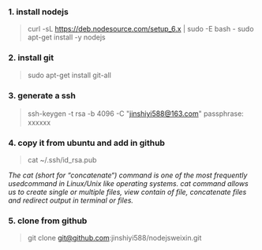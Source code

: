 ### 1. install nodejs
>curl -sL https://deb.nodesource.com/setup_6.x | sudo -E bash -
>sudo apt-get install -y nodejs

### 2. install git
>sudo apt-get install git-all

### 3. generate a  ssh
>ssh-keygen -t rsa -b 4096 -C "jinshiyi588@163.com"
>passphrase:　xxxxxx

### 4. copy it from ubuntu and add in github
>cat ~/.ssh/id_rsa.pub

_The cat (short for “concatenate“) command is one of the most frequently usedcommand in Linux/Unix like operating systems. cat command allows us to create single or multiple files, view contain of file, concatenate files and redirect output in terminal or files._

### 5. clone from github
>git clone git@github.com:jinshiyi588/nodejsweixin.git

